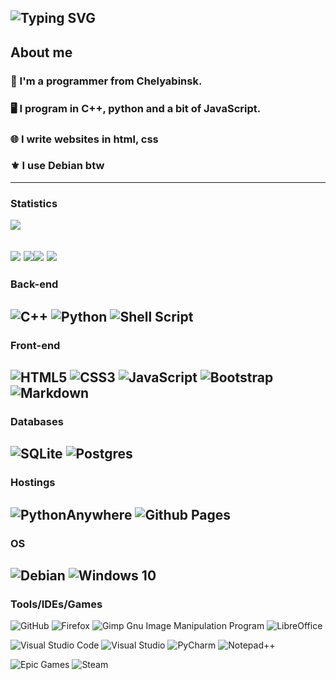 ![Typing SVG](https://readme-typing-svg.herokuapp.com/?color=%3Eccff00&lines=Hi%F0%9F%91%8B+i%27m+Shash29!)
---
## About me
### 👋 I'm a programmer from Chelyabinsk.
### 🖥️ I program in C++, python and a bit of JavaScript.
### 🌐 I write websites in html, css
### ⚜️ I use Debian btw
---
### Statistics

![](https://komarev.com/ghpvc/?username=shash29exe)

![](https://github-profile-summary-cards.vercel.app/api/cards/profile-details?username=shash29exe&theme=solarized_dark)
![](https://github-profile-summary-cards.vercel.app/api/cards/repos-per-language?username=shash29exe&theme=solarized_dark)![](https://github-profile-summary-cards.vercel.app/api/cards/productive-time?username=shash29exe&theme=solarized_dark)
![](https://github-profile-summary-cards.vercel.app/api/cards/stats?username=shash29exe&theme=solarized_dark)
---
### Back-end

![C++](https://img.shields.io/badge/c++-%2300599C.svg?style=for-the-badge&logo=c%2B%2B&logoColor=white)
![Python](https://img.shields.io/badge/python-3670A0?style=for-the-badge&logo=python&logoColor=ffdd54)
![Shell Script](https://img.shields.io/badge/shell_script-%23121011.svg?style=for-the-badge&logo=gnu-bash&logoColor=white)
---
### Front-end

![HTML5](https://img.shields.io/badge/html5-%23E34F26.svg?style=for-the-badge&logo=html5&logoColor=white)
![CSS3](https://img.shields.io/badge/css3-%231572B6.svg?style=for-the-badge&logo=css&logoColor=white)
![JavaScript](https://img.shields.io/badge/javascript-%23323330.svg?style=for-the-badge&logo=javascript&logoColor=%23F7DF1E)
![Bootstrap](https://img.shields.io/badge/bootstrap-%238511FA.svg?style=for-the-badge&logo=bootstrap&logoColor=white)
![Markdown](https://img.shields.io/badge/markdown-%23000000.svg?style=for-the-badge&logo=markdown&logoColor=white)
---
### Databases

![SQLite](https://img.shields.io/badge/sqlite-%2307405e.svg?style=for-the-badge&logo=sqlite&logoColor=white)
![Postgres](https://img.shields.io/badge/postgres-%23316192.svg?style=for-the-badge&logo=postgresql&logoColor=white)
---
### Hostings

![PythonAnywhere](https://img.shields.io/badge/pythonanywhere-%232F9FD7.svg?style=for-the-badge&logo=pythonanywhere&logoColor=151515)
![Github Pages](https://img.shields.io/badge/github%20pages-121013?style=for-the-badge&logo=github&logoColor=white)
---
### OS

![Debian](https://img.shields.io/badge/Debian-D70A53?style=for-the-badge&logo=debian&logoColor=white)
![Windows 10](https://img.shields.io/badge/Windows%2010-%230079d5.svg?style=for-the-badge&logo=Windows%2010&logoColor=white)
---
### Tools/IDEs/Games

![GitHub](https://img.shields.io/badge/github-%23121011.svg?style=for-the-badge&logo=github&logoColor=white)
![Firefox](https://img.shields.io/badge/Firefox-FF7139?style=for-the-badge&logo=Firefox-Browser&logoColor=white)
![Gimp Gnu Image Manipulation Program](https://img.shields.io/badge/Gimp-657D8B?style=for-the-badge&logo=gimp&logoColor=FFFFFF)
![LibreOffice](https://img.shields.io/badge/LibreOffice-%2318A303?style=for-the-badge&logo=LibreOffice&logoColor=white)

![Visual Studio Code](https://img.shields.io/badge/Visual%20Studio%20Code-0078d7.svg?style=for-the-badge&logo=visual-studio-code&logoColor=white)
![Visual Studio](https://img.shields.io/badge/Visual%20Studio-5C2D91.svg?style=for-the-badge&logo=visual-studio&logoColor=white)
![PyCharm](https://img.shields.io/badge/pycharm-143?style=for-the-badge&logo=pycharm&logoColor=black&color=black&labelColor=green)
![Notepad++](https://img.shields.io/badge/Notepad++-90E59A.svg?style=for-the-badge&logo=notepad%2b%2b&logoColor=black)

![Epic Games](https://img.shields.io/badge/epicgames-%23313131.svg?style=for-the-badge&logo=epicgames&logoColor=white)
![Steam](https://img.shields.io/badge/steam-%23000000.svg?style=for-the-badge&logo=steam&logoColor=white)
